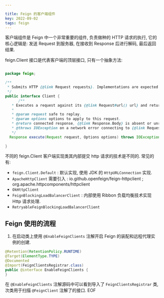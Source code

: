```yaml
---

title: Feign 的客户端组件
key: 2022-09-02
tags: feign
---
```


客户端组件是 Feign 中一个非常重要的组件, 负责做种的 HTTP 请求的执行, 它的核心逻辑是: 发送 Request 到服务器, 在接收到 Response 后进行解码, 最后返回结果.

<!--more-->

feign.Client 接口是代表客户端的顶层接口, 只有一个抽象方法:

```java

package feign;

/**
 * Submits HTTP {@link Request requests}. Implementations are expected to be thread-safe.
 */
public interface Client {
      /**
   * Executes a request against its {@link Request#url() url} and returns a response.
   *
   * @param request safe to replay.
   * @param options options to apply to this request.
   * @return connected response, {@link Response.Body} is absent or unread.
   * @throws IOException on a network error connecting to {@link Request#url()}.
   */
  Response execute(Request request, Options options) throws IOException;
  
}
```

不同的 feign.Client 客户端实现类其内部提交 http 请求的技术是不同的. 常见的有:

- `feign.Client.Default` : 默认实现, 使用 JDK 的 `HttpURLConnection` 实现.
- `ApacheHttpClient` 需要引入 : io.github.openfeign/feign-httpclient ; org.apache.httpcomponents/httpclient
- `OkHttpClient`
- `FeignBlockingLoadBalancerClient` : 内部使用 Ribbon 负载均衡技术实现 Http 请求处理.
- `RetryableFeignBlockingLoadBalancerClient`

## Feign 使用的流程

1. 在启动类上使用 `@EnableFeignClients` 注解开启 Feign 的装配和远程代理实例的创建.

```java
@Retention(RetentionPolicy.RUNTIME)
@Target(ElementType.TYPE)
@Documented
@Import(FeignClientsRegistrar.class)
public @interface EnableFeignClients {
}
```

在 `@EnableFeignClients` 注解源码中可以看到导入了 `FeignClientsRegistrar` 类, 次类用于扫描 `@FeignClient` 注解了的接口.
EOF
